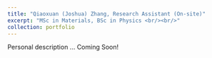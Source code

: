 ```yaml
---
title: "Qiaoxuan (Joshua) Zhang, Research Assistant (On-site)"
excerpt: "MSc in Materials, BSc in Physics <br/><br/>"
collection: portfolio
---
```


Personal description ... Coming Soon!
